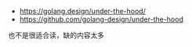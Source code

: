 - https://golang.design/under-the-hood/
- https://github.com/golang-design/under-the-hood

也不是很适合读，缺的内容太多